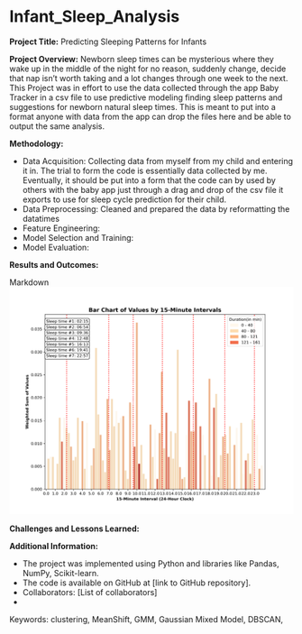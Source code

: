 # Infant_Sleep_Analysis

**Project Title:** Predicting Sleeping Patterns for Infants

**Project Overview:** Newborn sleep times can be mysterious where they wake up in the middle of the night for no reason, suddenly change, decide that nap isn’t worth taking and a lot changes through one week to the next. This Project was in effort to use the data collected through the app Baby Tracker in a csv file to use predictive modeling finding sleep patterns and suggestions for newborn natural sleep times.  This is meant to put into a format anyone with data from the app can drop the files here and be able to output the same analysis. 

**Methodology:**
* Data Acquisition: Collecting data from myself from my child and entering it in.  The trial to form the code is essentially data collected by me.  Eventually, it should be put into a form that the code can by used by others with the baby app just through a drag and drop of the csv file it exports to use for sleep cycle prediction for their child.
*	Data Preprocessing: Cleaned and prepared the data by reformatting the datatimes
*	Feature Engineering: 
*	Model Selection and Training: 
*	Model Evaluation: 

**Results and Outcomes:**

Markdown
![Image Description](Sleep_Times_Mean_Shift.png)

**Challenges and Lessons Learned:**

**Additional Information:**
*	The project was implemented using Python and libraries like Pandas, NumPy, Scikit-learn.
*	The code is available on GitHub at [link to GitHub repository].
*	Collaborators: [List of collaborators]
*	
Keywords: clustering, MeanShift, GMM, Gaussian Mixed Model, DBSCAN, 

